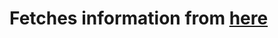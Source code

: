# Fetches information from [here](https://raw.githubusercontent.com/chrislopez24/corona-parser/master/cases.json)

